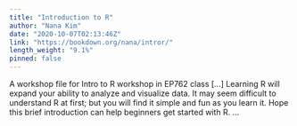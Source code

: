 ```yaml
---
title: "Introduction to R"
author: "Nana Kim"
date: "2020-10-07T02:13:46Z"
link: "https://bookdown.org/nana/intror/"
length_weight: "9.1%"
pinned: false
---
```


A workshop file for Intro to R workshop in EP762 class [...] Learning R will expand your ability to analyze and visualize data. It may seem difficult to understand R at first; but you will find it simple and fun as you learn it. Hope this brief introduction can help beginners get started with R. ...
